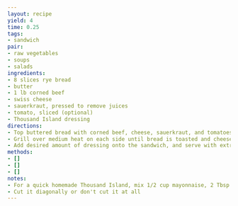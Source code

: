 ```yaml
---
layout: recipe
yield: 4
time: 0.25
tags:
- sandwich
pair:
- raw vegetables
- soups
- salads
ingredients:
- 8 slices rye bread
- butter
- 1 lb corned beef
- swiss cheese
- sauerkraut, pressed to remove juices
- tomato, sliced (optional)
- Thousand Island dressing
directions:
- Top buttered bread with corned beef, cheese, sauerkraut, and tomatoes
- Grill over medium heat on each side until bread is toasted and cheese is melted
- Add desired amount of dressing onto the sandwich, and serve with extra dressing on the side for dipping
methods:
- []
- []
- []
notes:
- For a quick homemade Thousand Island, mix 1/2 cup mayonnaise, 2 Tbsp kethup, 2 Tbsp sweet relish, 1/4 tsp onion powder, and a dash of Worcestershire sauce
- Cut it diagonally or don't cut it at all
---
```

